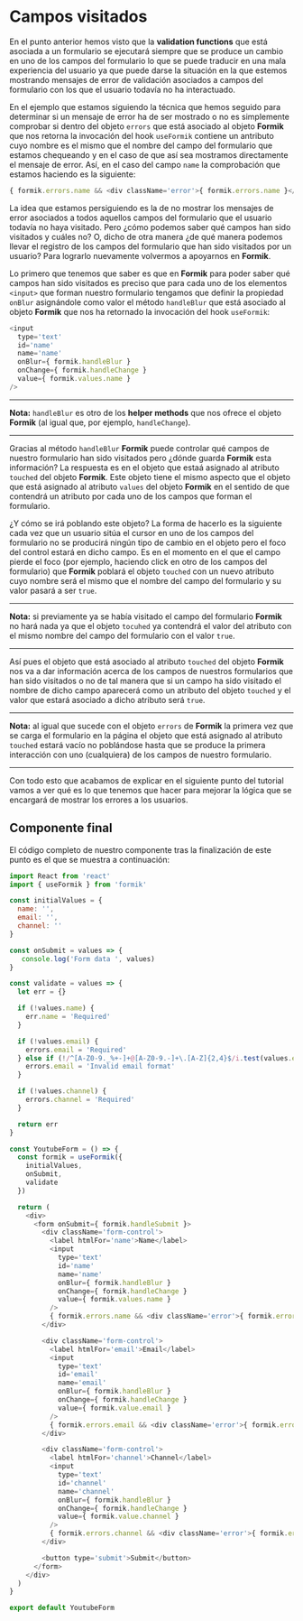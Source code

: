 # Campos visitados

En el punto anterior hemos visto que la **validation functions** que está asociada a un formulario se ejecutará siempre que se produce un cambio en uno de los campos del formulario lo que se puede traducir en una mala experiencia del usuario ya que puede darse la situación en la que estemos mostrando mensajes de error de validación asociados a campos del formulario con los que el usuario todavía no ha interactuado.

En el ejemplo que estamos siguiendo la técnica que hemos seguido para determinar si un mensaje de error ha de ser mostrado o no es simplemente comprobar si dentro del objeto `errors` que está asociado al objeto **Formik** que nos retorna la invocación del hook `useFormik` contiene un antributo cuyo nombre es el mismo que el nombre del campo del formulario que estamos chequeando y en el caso de que así sea mostramos directamente el mensaje de error. Así, en el caso del campo `name` la comprobación que estamos haciendo es la siguiente:

```javascript
{ formik.errors.name && <div className='error'>{ formik.errors.name }</div> }
```

La idea que estamos persiguiendo es la de no mostrar los mensajes de error asociados a todos aquellos campos del formulario que el usuario todavía no haya visitado. Pero ¿cómo podemos saber qué campos han sido visitados y cuáles no? O, dicho de otra manera ¿de qué manera podemos llevar el registro de los campos del formulario que han sido visitados por un usuario? Para lograrlo nuevamente volvermos a apoyarnos en **Formik**.

Lo primero que tenemos que saber es que en **Formik** para poder saber qué campos han sido visitados es preciso que para cada uno de los elementos `<input>` que forman nuestro formulario tengamos que definir la propiedad `onBlur` asignándole como valor el método `handleBlur` que está asociado al objeto **Formik** que nos ha retornado la invocación del hook `useFormik`:

```javascript
<input
  type='text'
  id='name'
  name='name'
  onBlur={ formik.handleBlur }
  onChange={ formik.handleChange }
  value={ formik.values.name }
/>
```

---
**Nota:** `handleBlur` es otro de los **helper methods** que nos ofrece el objeto **Formik** (al igual que, por ejemplo, `handleChange`).

---

Gracias al método `handleBlur` **Formik** puede controlar qué campos de nuestro formulario han sido visitados pero ¿dónde guarda **Formik** esta información? La respuesta es en el objeto que estaá asignado al atributo `touched` del objeto **Formik**. Este objeto tiene el mismo aspecto que el objeto que está asignado al atributo `values` del objeto **Formik** en el sentido de que contendrá un atributo por cada uno de los campos que forman el formulario.

¿Y cómo se irá poblando este objeto? La forma de hacerlo es la siguiente cada vez que un usuario sitúa el cursor en uno de los campos del formulario no se producirá ningún tipo de cambio en el objeto pero el foco del control estará en dicho campo. Es en el momento en el que el campo pierde el foco (por ejemplo, haciendo click en otro de los campos del formulario) que **Formik** poblará el objeto `touched` con un nuevo atributo cuyo nombre será el mismo que el nombre del campo del formulario y su valor pasará a ser `true`. 

---
**Nota:** si previamente ya se había visitado el campo del formulario **Formik** no hará nada ya que el objeto `tocuhed` ya contendrá el valor del atributo con el mismo nombre del campo del formulario con el valor `true`.

---

Así pues el objeto que está asociado al atributo `touched` del objeto **Formik** nos va a dar información acerca de los campos de nuestros formularios que han sido visitados o no de tal manera que si un campo ha sido visitado el nombre de dicho campo aparecerá como un atributo del objeto `touched` y el valor que estará asociado a dicho atributo será `true`.

---
**Nota:** al igual que sucede con el objeto `errors` de **Formik** la primera vez que se carga el formulario en la página el objeto que está asignado al atributo `touched` estará vacío no poblándose hasta que se produce la primera interacción con uno (cualquiera) de los campos de nuestro formulario.

----

Con todo esto que acabamos de explicar en el siguiente punto del tutorial vamos a ver qué es lo que tenemos que hacer para mejorar la lógica que se encargará de mostrar los errores a los usuarios.

## Componente final

El código completo de nuestro componente tras la finalización de este punto es el que se muestra a continuación:

```javascript
import React from 'react'
import { useFormik } from 'formik'

const initialValues = {
  name: '',
  email: '',
  channel: ''
}

const onSubmit = values => {
   console.log('Form data ', values)
}

const validate = values => {
  let err = {}

  if (!values.name) {
    err.name = 'Required'
  }

  if (!values.email) {
    errors.email = 'Required'
  } else if (!/^[A-Z0-9._%+-]+@[A-Z0-9.-]+\.[A-Z]{2,4}$/i.test(values.email))
    errors.email = 'Invalid email format'
  }

  if (!values.channel) {
    errors.channel = 'Required'
  }

  return err
}

const YoutubeForm = () => {
  const formik = useFormik({
    initialValues, 
    onSubmit,
    validate
  })

  return (
    <div>
      <form onSubmit={ formik.handleSubmit }>
        <div className='form-control'>
          <label htmlFor='name'>Name</label>
          <input
            type='text'
            id='name'
            name='name'
            onBlur={ formik.handleBlur }
            onChange={ formik.handleChange }
            value={ formik.values.name }
          />
          { formik.errors.name && <div className='error'>{ formik.errors.name }</div> }
        </div>

        <div className='form-control'>
          <label htmlFor='email'>Email</label>
          <input
            type='text'
            id='email'
            name='email'
            onBlur={ formik.handleBlur }
            onChange={ formik.handleChange }
            value={ formik.value.email }
          />
          { formik.errors.email && <div className='error'>{ formik.errors.email }</div> }
        </div>

        <div className='form-control'>
          <label htmlFor='channel'>Channel</label>
          <input
            type='text'
            id='channel'
            name='channel'
            onBlur={ formik.handleBlur }
            onChange={ formik.handleChange }
            value={ formik.value.channel }
          />
          { formik.errors.channel && <div className='error'>{ formik.errors.channel }</div> }
        </div>

        <button type='submit'>Submit</button>
      </form>
    </div>
  )
}

export default YoutubeForm
```

